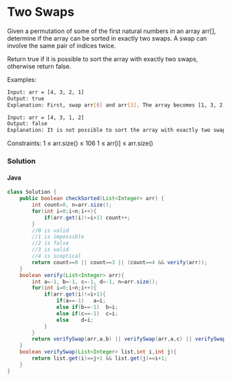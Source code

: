 # Two Swaps

Given a permutation of some of the first natural numbers in an array arr[], determine if the array can be sorted in exactly two swaps. A swap can involve the same pair of indices twice.

Return true if it is possible to sort the array with exactly two swaps, otherwise return false.

Examples:

```bash
Input: arr = [4, 3, 2, 1]
Output: true
Explanation: First, swap arr[0] and arr[3]. The array becomes [1, 3, 2, 4]. Then, swap arr[1] and arr[2]. The array becomes [1, 2, 3, 4], which is sorted.
```

```bash
Input: arr = [4, 3, 1, 2]
Output: false
Explanation: It is not possible to sort the array with exactly two swaps.
```

Constraints:
1 ≤ arr.size() ≤ 106
1 ≤ arr[i] ≤ arr.size()

### Solution

#### Java

```java
class Solution {
    public boolean checkSorted(List<Integer> arr) {
        int count=0, n=arr.size();
        for(int i=0;i<n;i++){
            if(arr.get(i)!=i+1) count++;
        }
        //0 is valid
        //1 is impossible
        //2 is false
        //3 is valid
        //4 is sceptical
        return count==0 || count==3 || (count==4 && verify(arr));
    }
    boolean verify(List<Integer> arr){
        int a=-1, b=-1, c=-1, d=-1, n=arr.size();
        for(int i=0;i<n;i++){
            if(arr.get(i)!=i+1){
                if(a==-1)   a=i;
                else if(b==-1)  b=i;
                else if(c==-1)  c=i;
                else    d=i;
            }
        }
        return verifySwap(arr,a,b) || verifySwap(arr,a,c) || verifySwap(arr,a,d);
    }
    boolean verifySwap(List<Integer> list,int i,int j){
        return list.get(i)==j+1 && list.get(j)==i+1;
    }
}
```

